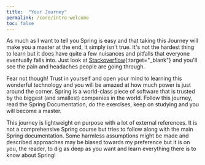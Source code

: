 ```yaml
---
title:  "Your Journey"
permalink: /core/intro-welcome
toc: false
---
```


As much as I want to tell you Spring is easy and that taking this Journey will make you a master at the end, it simply isn't true. It's not the hardest thing to learn but it does have quite a few nuisances and pitfalls that everyone eventually falls into. Just look at [Stackoverflow](https://stackoverflow.com/questions/tagged/spring){:target="_blank"} and you'll see the pain and headaches people are going through.

Fear not though! Trust in yourself and open your mind to learning this wonderful technology and you will be amazed at how much power is just around the corner. Spring is a world-class piece of software that is trusted by the biggest (and smallest) companies in the world. Follow this journey, read the Spring Documentation, do the exercises, keep on studying and you will become a master.

This journey is lightweight on purpose with a lot of external references. It is not a comprehensive Spring course but tries to follow along with the main Spring documentation. Some harmless assumptions might be made and described approaches may be biased towards my preference but it is on you, the reader, to dig as deep as you want and learn everything there is to know about Spring!